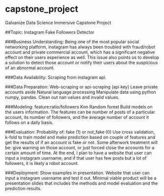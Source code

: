 # capstone_project
Galvanize Data Science Immersive Capstone Project

##Topic: Instagram Fake Followers Detector 

###Business Understanding: 
Being one of the most popular social networking platform, instagram has always been troubled with fraud/robot account and private commercial account, which has a significant negative effect on their users experience as well. This issue also points us to develop a solution to detect those account or notify their users about the suspicious of an abnormal account.

###Data Availability:
Scraping from instagram api.



###Data Preparation:
Web-scraping or api-scraping (api key)
Leave private accounts aside
Natural language processing
Manipulate data using python numpy, pandas. Clean out nan values and invalid values.

###Modeling:
feature:ratio/followers
Knn
Random forest
Build models on the users information. The features can be number of posts of a particular account, its number of followers, and the average number of account it follows on a daily basis.

###Evaluation:
Probability of: fake (1) or not_fake (0)
Use cross validation, k-fold to train model and make prediction based on couple of features and get the results of if an account is fake or not. 
Some afterwork treatment will be: give warning on those account, or just forced close the accounts for a certain amount of time.
At the end, I plan to have a website that user can input a instagram username, and if that user has few posts but a lot of followers, it is likely a robot account.


###Deployment:
Show examples in presentation.
Website that user can input a instagram username and test it out.
Minimal viable product will be a presentation slides that includes the methods and model evaluation and the prediction results.
